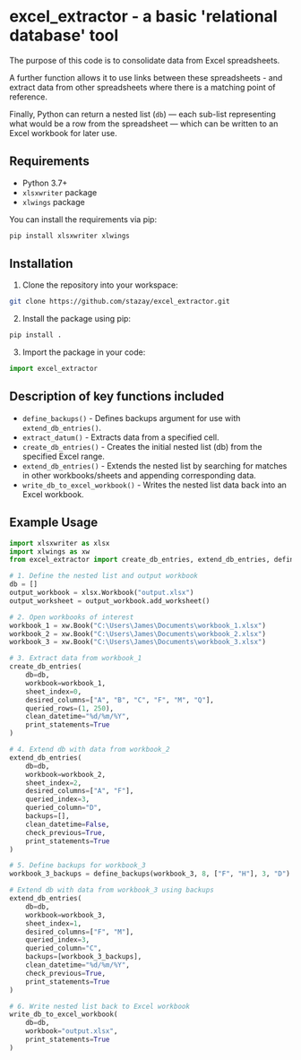 # excel_extractor - a basic 'relational database' tool

The purpose of this code is to consolidate data from Excel spreadsheets. 

A further function allows it to use links between these spreadsheets - and extract data from other spreadsheets where there is a matching point of reference.

Finally, Python can return a nested list (`db`) — each sub-list representing what would be a row from the spreadsheet — which can be written to an Excel workbook for later use.

## Requirements

- Python 3.7+
- `xlsxwriter` package
- `xlwings` package

You can install the requirements via pip:

```bash
pip install xlsxwriter xlwings
```

## Installation

1. Clone the repository into your workspace:

```bash
git clone https://github.com/stazay/excel_extractor.git
```

2. Install the package using pip:

```bash
pip install .
```

3. Import the package in your code:

```python
import excel_extractor
```

## Description of key functions included

- `define_backups()` - Defines backups argument for use with `extend_db_entries()`.
- `extract_datum()` - Extracts data from a specified cell.
- `create_db_entries()` - Creates the initial nested list (db) from the specified Excel range.
- `extend_db_entries()` - Extends the nested list by searching for matches in other workbooks/sheets and appending corresponding data.
- `write_db_to_excel_workbook()` - Writes the nested list data back into an Excel workbook.

## Example Usage

```python
import xlsxwriter as xlsx
import xlwings as xw
from excel_extractor import create_db_entries, extend_db_entries, define_backups, write_db_to_excel_workbook

# 1. Define the nested list and output workbook
db = []
output_workbook = xlsx.Workbook("output.xlsx")
output_worksheet = output_workbook.add_worksheet()

# 2. Open workbooks of interest
workbook_1 = xw.Book("C:\Users\James\Documents\workbook_1.xlsx")
workbook_2 = xw.Book("C:\Users\James\Documents\workbook_2.xlsx")
workbook_3 = xw.Book("C:\Users\James\Documents\workbook_3.xlsx")

# 3. Extract data from workbook_1
create_db_entries(
    db=db,
    workbook=workbook_1,
    sheet_index=0,
    desired_columns=["A", "B", "C", "F", "M", "Q"],
    queried_rows=(1, 250),
    clean_datetime="%d/%m/%Y",
    print_statements=True
)

# 4. Extend db with data from workbook_2
extend_db_entries(
    db=db,
    workbook=workbook_2,
    sheet_index=2,
    desired_columns=["A", "F"],
    queried_index=3,
    queried_column="D",
    backups=[],
    clean_datetime=False,
    check_previous=True,
    print_statements=True
)

# 5. Define backups for workbook_3
workbook_3_backups = define_backups(workbook_3, 8, ["F", "H"], 3, "D")

# Extend db with data from workbook_3 using backups
extend_db_entries(
    db=db,
    workbook=workbook_3,
    sheet_index=1,
    desired_columns=["F", "M"],
    queried_index=3,
    queried_column="C",
    backups=[workbook_3_backups],
    clean_datetime="%d/%m/%Y",
    check_previous=True,
    print_statements=True
)

# 6. Write nested list back to Excel workbook
write_db_to_excel_workbook(
    db=db,
    workbook="output.xlsx",
    print_statements=True
)
```

